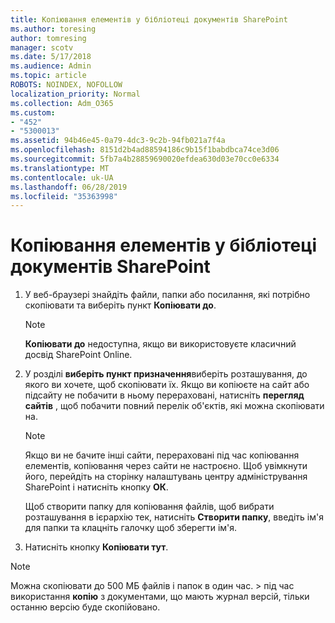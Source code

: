 ```yaml
---
title: Копіювання елементів у бібліотеці документів SharePoint
ms.author: toresing
author: tomresing
manager: scotv
ms.date: 5/17/2018
ms.audience: Admin
ms.topic: article
ROBOTS: NOINDEX, NOFOLLOW
localization_priority: Normal
ms.collection: Adm_O365
ms.custom:
- "452"
- "5300013"
ms.assetid: 94b46e45-0a79-4dc3-9c2b-94fb021a7f4a
ms.openlocfilehash: 8151d2b4ad88594186c9b15f1babdbca74ce3d06
ms.sourcegitcommit: 5fb7a4b28859690020efdea630d03e70cc0e6334
ms.translationtype: MT
ms.contentlocale: uk-UA
ms.lasthandoff: 06/28/2019
ms.locfileid: "35363998"
---
```

# <a name="copy-items-in-a-sharepoint-document-library"></a>Копіювання елементів у бібліотеці документів SharePoint

1. У веб-браузері знайдіть файли, папки або посилання, які потрібно скопіювати та виберіть пункт **Копіювати до**.

    > [!NOTE]
    > **Копіювати до** недоступна, якщо ви використовуєте класичний досвід SharePoint Online.
  
2. У розділі **виберіть пункт призначення**виберіть розташування, до якого ви хочете, щоб скопіювати їх. Якщо ви копіюєте на сайт або підсайту не побачити в ньому перераховані, натисніть **перегляд сайтів** , щоб побачити повний перелік об'єктів, які можна скопіювати на.

    > [!NOTE]
    > Якщо ви не бачите інші сайти, перераховані під час копіювання елементів, копіювання через сайти не настроєно. Щоб увімкнути його, перейдіть на сторінку налаштувань центру адміністрування SharePoint і натисніть кнопку **ОК**.
  
    Щоб створити папку для копіювання файлів, щоб вибрати розташування в ієрархію тек, натисніть **Створити папку**, введіть ім'я для папки та клацніть галочку щоб зберегти ім'я.

3. Натисніть кнопку **Копіювати тут**.

> [!NOTE]
> Можна скопіювати до 500 МБ файлів і папок в один час. > під час використання **копію** з документами, що мають журнал версій, тільки останню версію буде скопійовано.
  
